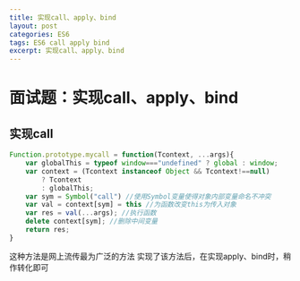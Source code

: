 ```yaml
---
title: 实现call、apply、bind
layout: post
categories: ES6
tags: ES6 call apply bind
excerpt: 实现call、apply、bind
---
```


# 面试题：实现call、apply、bind

## 实现call

```js
Function.prototype.mycall = function(Tcontext, ...args){
    var globalThis = typeof window==="undefined" ? global : window;
    var context = (Tcontext instanceof Object && Tcontext!==null)
        ? Tcontext
        : globalThis;
    var sym = Symbol("call") //使用Symbol变量使得对象内部变量命名不冲突
    var val = context[sym] = this //为函数改变this为传入对象
    var res = val(...args); //执行函数
    delete context[sym]; //删除中间变量
    return res;
}
```
这种方法是网上流传最为广泛的方法
实现了该方法后，在实现apply、bind时，稍作转化即可